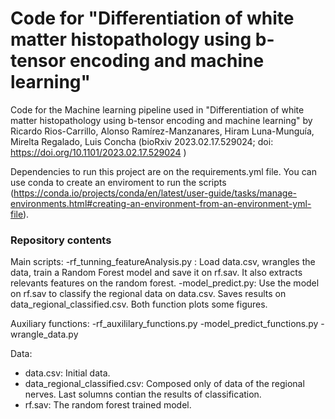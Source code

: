 # Code for "Differentiation of white matter histopathology using b-tensor encoding and machine learning"
Code for the Machine learning pipeline used in "Differentiation of white matter histopathology using b-tensor encoding and machine learning" by
Ricardo Rios-Carrillo, Alonso Ramírez-Manzanares, Hiram Luna-Munguía, Mirelta Regalado, Luis Concha
 (bioRxiv 2023.02.17.529024; doi: https://doi.org/10.1101/2023.02.17.529024 )

Dependencies to run this project are on the requirements.yml file. You can use conda to create an enviroment to run the scripts (https://conda.io/projects/conda/en/latest/user-guide/tasks/manage-environments.html#creating-an-environment-from-an-environment-yml-file).

### Repository contents
Main scripts:
-rf_tunning_featureAnalysis.py : Load data.csv, wrangles the data, train a Random Forest model and save it on rf.sav. It also extracts relevants features on the random forest.
-model_predict.py: Use the model on rf.sav to classify the regional data on data.csv. Saves results on data_regional_classified.csv.
Both function plots some figures.

Auxiliary functions:
-rf_auxililary_functions.py
-model_predict_functions.py
-wrangle_data.py

Data:
- data.csv: Initial data.
- data_regional_classified.csv: Composed only of data of the regional nerves. Last solumns contian the results of classification.
- rf.sav: The random forest trained model.
